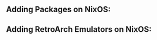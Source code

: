 Adding Packages on NixOS:
------------------------







Adding RetroArch Emulators on NixOS:
-----------------------------------


